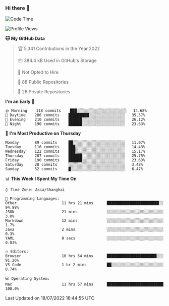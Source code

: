 ### Hi there 👋

<!--
**qbosen/qbosen** is a ✨ _special_ ✨ repository because its `README.md` (this file) appears on your GitHub profile.

Here are some ideas to get you started:

- 🔭 I’m currently working on ...
- 🌱 I’m currently learning ...
- 👯 I’m looking to collaborate on ...
- 🤔 I’m looking for help with ...
- 💬 Ask me about ...
- 📫 How to reach me: ...
- 😄 Pronouns: ...
- ⚡ Fun fact: ...
-->

<!--START_SECTION:waka-->
![Code Time](http://img.shields.io/badge/Code%20Time-0%20secs-blue)

![Profile Views](http://img.shields.io/badge/Profile%20Views-0-blue)

**🐱 My GitHub Data** 

> 🏆 5,341 Contributions in the Year 2022
 > 
> 📦 384.4 kB Used in GitHub's Storage 
 > 
> 🚫 Not Opted to Hire
 > 
> 📜 88 Public Repositories 
 > 
> 🔑 26 Private Repositories  
 > 
**I'm an Early 🐤** 

```text
🌞 Morning    118 commits    ███░░░░░░░░░░░░░░░░░░░░░░   14.68% 
🌆 Daytime    286 commits    █████████░░░░░░░░░░░░░░░░   35.57% 
🌃 Evening    210 commits    ██████░░░░░░░░░░░░░░░░░░░   26.12% 
🌙 Night      190 commits    ██████░░░░░░░░░░░░░░░░░░░   23.63%

```
📅 **I'm Most Productive on Thursday** 

```text
Monday       89 commits     ██░░░░░░░░░░░░░░░░░░░░░░░   11.07% 
Tuesday      116 commits    ███░░░░░░░░░░░░░░░░░░░░░░   14.43% 
Wednesday    122 commits    ███░░░░░░░░░░░░░░░░░░░░░░   15.17% 
Thursday     207 commits    ██████░░░░░░░░░░░░░░░░░░░   25.75% 
Friday       190 commits    ██████░░░░░░░░░░░░░░░░░░░   23.63% 
Saturday     28 commits     ░░░░░░░░░░░░░░░░░░░░░░░░░   3.48% 
Sunday       52 commits     █░░░░░░░░░░░░░░░░░░░░░░░░   6.47%

```


📊 **This Week I Spent My Time On** 

```text
⌚︎ Time Zone: Asia/Shanghai

💬 Programming Languages: 
Other                    11 hrs 21 mins      ███████████████████████░░   94.98% 
JSON                     21 mins             ░░░░░░░░░░░░░░░░░░░░░░░░░   3.0% 
Markdown                 12 mins             ░░░░░░░░░░░░░░░░░░░░░░░░░   1.7% 
Java                     2 mins              ░░░░░░░░░░░░░░░░░░░░░░░░░   0.3% 
YAML                     0 secs              ░░░░░░░░░░░░░░░░░░░░░░░░░   0.03%

🔥 Editors: 
Browser                  10 hrs 54 mins      ██████████████████████░░░   91.26% 
VS Code                  1 hr 2 mins         ██░░░░░░░░░░░░░░░░░░░░░░░   8.74%

💻 Operating System: 
Mac                      11 hrs 57 mins      █████████████████████████   100.0%

```


 Last Updated on 18/07/2022 16:44:55 UTC
<!--END_SECTION:waka-->
